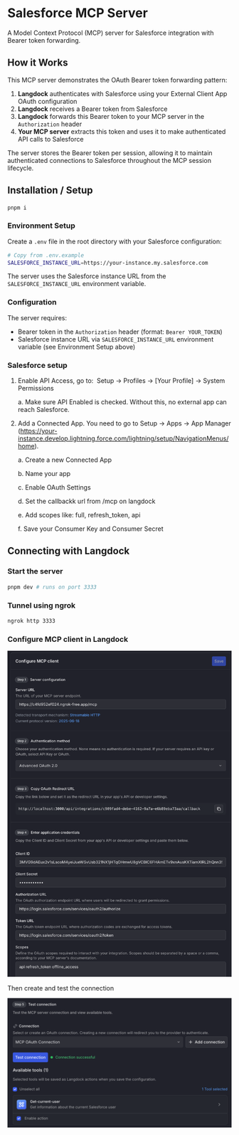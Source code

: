 # Salesforce MCP Server

A Model Context Protocol (MCP) server for Salesforce integration with Bearer token forwarding.

## How it Works

This MCP server demonstrates the OAuth Bearer token forwarding pattern:

1. **Langdock** authenticates with Salesforce using your External Client App OAuth configuration
2. **Langdock** receives a Bearer token from Salesforce
3. **Langdock** forwards this Bearer token to your MCP server in the `Authorization` header
4. **Your MCP server** extracts this token and uses it to make authenticated API calls to Salesforce

The server stores the Bearer token per session, allowing it to maintain authenticated connections to Salesforce throughout the MCP session lifecycle.

## Installation / Setup

```bash
pnpm i
```

### Environment Setup

Create a `.env` file in the root directory with your Salesforce configuration:

```bash
# Copy from .env.example
SALESFORCE_INSTANCE_URL=https://your-instance.my.salesforce.com
```

The server uses the Salesforce instance URL from the `SALESFORCE_INSTANCE_URL` environment variable.

### Configuration

The server requires:

- Bearer token in the `Authorization` header (format: `Bearer YOUR_TOKEN`)
- Salesforce instance URL via `SALESFORCE_INSTANCE_URL` environment variable (see Environment Setup above)

### Salesforce setup

1. Enable API Access, go to:  Setup → Profiles → [Your Profile] → System Permissions

   a. Make sure API Enabled is checked. Without this, no external app can reach Salesforce.

2. Add a Connected App. You need to go to Setup → Apps → App Manager (https://your-instance.develop.lightning.force.com/lightning/setup/NavigationMenus/home).

   a. Create a new Connected App

   b. Name your app

   c. Enable OAuth Settings

   d. Set the callbackk url from /mcp on langdock

   e. Add scopes like: full, refresh_token, api

   f. Save your Consumer Key and Consumer Secret

## Connecting with Langdock

### Start the server

```bash
pnpm dev # runs on port 3333
```

### Tunnel using ngrok

```bash
ngrok http 3333
```

### Configure MCP client in Langdock

![MCP Client configuration](assets/mcp-client.png)

Then create and test the connection

![MCP Client configuration](assets/mcp-connection.png)
